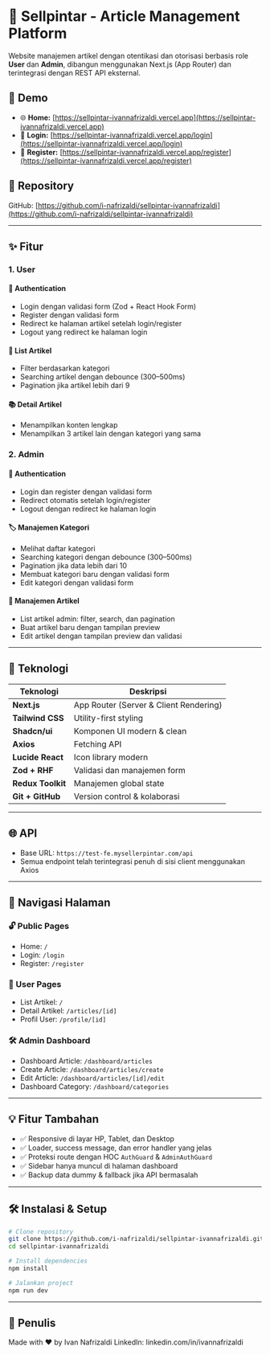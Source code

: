 # 📰 Sellpintar - Article Management Platform

Website manajemen artikel dengan otentikasi dan otorisasi berbasis role **User** dan **Admin**, dibangun menggunakan Next.js (App Router) dan terintegrasi dengan REST API eksternal.

## 🚀 Demo

- 🌐 **Home:** [https://sellpintar-ivannafrizaldi.vercel.app](https://sellpintar-ivannafrizaldi.vercel.app)
- 🔐 **Login:** [https://sellpintar-ivannafrizaldi.vercel.app/login](https://sellpintar-ivannafrizaldi.vercel.app/login)
- 📝 **Register:** [https://sellpintar-ivannafrizaldi.vercel.app/register](https://sellpintar-ivannafrizaldi.vercel.app/register)

## 📁 Repository

GitHub: [https://github.com/i-nafrizaldi/sellpintar-ivannafrizaldi](https://github.com/i-nafrizaldi/sellpintar-ivannafrizaldi)

---

## ✨ Fitur

### 1. User

#### 🔐 Authentication
- Login dengan validasi form (Zod + React Hook Form)
- Register dengan validasi form
- Redirect ke halaman artikel setelah login/register
- Logout yang redirect ke halaman login

#### 📄 List Artikel
- Filter berdasarkan kategori
- Searching artikel dengan debounce (300–500ms)
- Pagination jika artikel lebih dari 9

#### 📚 Detail Artikel
- Menampilkan konten lengkap
- Menampilkan 3 artikel lain dengan kategori yang sama

### 2. Admin

#### 🔐 Authentication
- Login dan register dengan validasi form
- Redirect otomatis setelah login/register
- Logout dengan redirect ke halaman login

#### 🏷️ Manajemen Kategori
- Melihat daftar kategori
- Searching kategori dengan debounce (300–500ms)
- Pagination jika data lebih dari 10
- Membuat kategori baru dengan validasi form
- Edit kategori dengan validasi form

#### 📝 Manajemen Artikel
- List artikel admin: filter, search, dan pagination
- Buat artikel baru dengan tampilan preview
- Edit artikel dengan tampilan preview dan validasi

---

## 🧪 Teknologi

| Teknologi         | Deskripsi                                        |
|-------------------|--------------------------------------------------|
| **Next.js**       | App Router (Server & Client Rendering)           |
| **Tailwind CSS**  | Utility-first styling                            |
| **Shadcn/ui**     | Komponen UI modern & clean                       |
| **Axios**         | Fetching API                                     |
| **Lucide React**  | Icon library modern                              |
| **Zod + RHF**     | Validasi dan manajemen form                      |
| **Redux Toolkit** | Manajemen global state                           |
| **Git + GitHub**  | Version control & kolaborasi                     |

---

## 🌐 API

- Base URL: `https://test-fe.mysellerpintar.com/api`
- Semua endpoint telah terintegrasi penuh di sisi client menggunakan Axios

---

## 🧭 Navigasi Halaman

### 🔓 Public Pages
- Home: `/`
- Login: `/login`
- Register: `/register`

### 📖 User Pages
- List Artikel: `/`
- Detail Artikel: `/articles/[id]`
- Profil User: `/profile/[id]`

### 🛠️ Admin Dashboard
- Dashboard Article: `/dashboard/articles`
- Create Article: `/dashboard/articles/create`
- Edit Article: `/dashboard/articles/[id]/edit`
- Dashboard Category: `/dashboard/categories`

---

## 💡 Fitur Tambahan

- ✅ Responsive di layar HP, Tablet, dan Desktop
- ✅ Loader, success message, dan error handler yang jelas
- ✅ Proteksi route dengan HOC `AuthGuard` & `AdminAuthGuard`
- ✅ Sidebar hanya muncul di halaman dashboard
- ✅ Backup data dummy & fallback jika API bermasalah

---

## 🛠️ Instalasi & Setup

```bash
# Clone repository
git clone https://github.com/i-nafrizaldi/sellpintar-ivannafrizaldi.git
cd sellpintar-ivannafrizaldi

# Install dependencies
npm install

# Jalankan project
npm run dev
```
---
## 🙌 Penulis
Made with ❤️ by Ivan Nafrizaldi
LinkedIn: linkedin.com/in/ivannafrizaldi

